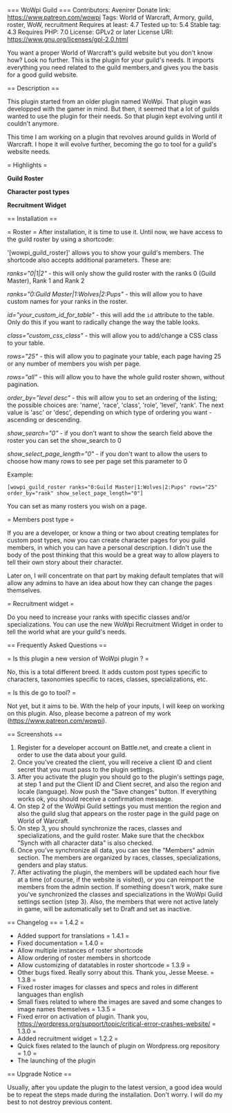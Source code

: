=== WoWpi Guild ===
Contributors: Avenirer
Donate link: https://www.patreon.com/wowpi
Tags: World of Warcraft, Armory, guild, roster, WoW, recruitment
Requires at least: 4.7
Tested up to: 5.4
Stable tag: 4.3
Requires PHP: 7.0
License: GPLv2 or later
License URI: https://www.gnu.org/licenses/gpl-2.0.html

You want a proper World of Warcraft's guild website but you don't know how? Look no further. This is the plugin for your guild's needs. It imports everything you need related to the guild members,and gives you the basis for a good guild website.

== Description ==

This plugin started from an older plugin named WoWpi. That plugin was developped with the gamer in mind. But then, it seemed that a lot of guilds wanted to use the plugin for their needs. So that plugin kept evolving until it couldn't anymore.

This time I am working on a plugin that revolves around guilds in World of Warcraft. I hope it will evolve further, becoming the go to tool for a guild's website needs.

= Highlights =

**Guild Roster**

**Character post types**

**Recruitment Widget**


== Installation ==

= Roster =
After installation, it is time to use it. Until now, we have access to the guild roster by using a shortcode:

'[wowpi_guild_roster]' allows you to show your guild's members. The shortcode also accepts additional parameters. These are:

*ranks="0|1|2"* - this will only show the guild roster with the ranks 0 (Guild Master), Rank 1 and Rank 2

*ranks="0:Guild Master|1:Wolves|2:Pups"* - this will allow you to have custom names for your ranks in the roster.

*id="your_custom_id_for_table"* - this will add the `id` attribute to the table. Only do this if you want to radically change the way the table looks.

*class="custom_css_class"* - this will allow you to add/change a CSS class to your table.

*rows="25"* - this will allow you to paginate your table, each page having 25 or any number of members you wish per page.
 
*rows="all"* - this will allow you to have the whole guild roster shown, without pagination.

*order_by="level desc"* - this will allow you to set an ordering of the listing; the possible choices are: 'name', 'race', 'class', 'role', 'level', 'rank'. The next value is 'asc' or 'desc', depending on which type of ordering you want - ascending or descending.

*show_search="0"* - if you don't want to show the search field above the roster you can set the show_search to 0

*show_select_page_length="0"* - if you don't want to allow the users to choose how many rows to see per page set this parameter to 0

Example:

`[wowpi_guild_roster ranks="0:Guild Master|1:Wolves|2:Pups" rows="25" order_by="rank" show_select_page_length="0"]`

You can set as many rosters you wish on a page.
 
= Members post type =

If you are a developer, or know a thing or two about creating templates for custom post types, now you can create character pages for you guild members, in which you can have a personal description. I didn't use the body of the post thinking that this would be a great way to allow players to tell their own story about their character.

Later on, I will concentrate on that part by making default templates that will allow any admins to have an idea about how they can change the pages themselves.

= Recruitment widget =

Do you need to increase your ranks with specific classes and/or specializations. You can use the new WoWpi Recruitment Widget in order to tell the world what are your guild's needs.

== Frequently Asked Questions ==

= Is this plugin a new version of WoWpi plugin ? =

No, this is a total different breed. It adds custom post types specific to characters, taxonomies specific to races, classes, specializations, etc.

= Is this de go to tool? =

Not yet, but it aims to be. With the help of your inputs, I will keep on working on this plugin. Also, please become a patreon of my work (https://www.patreon.com/wowpi). 

== Screenshots ==

1. Register for a developer account on Battle.net, and create a client in order to use the data about your guild.
2. Once you've created the client, you will receive a client ID and client secret that you must pass to the plugin settings.
3. After you activate the plugin you should go to the plugin's settings page, at step 1 and put the Client ID and Client secret, and also the region and locale (language). Now push the "Save changes" button. If everything works ok, you should receive a confirmation message.
4. On step 2 of the WoWpi Guild settings you must mention the region and also the guild slug that appears on the roster page in the guild page on World of Warcraft.
5. On step 3, you should synchronize the races, classes and specializations, and the guild roster. Make sure that the checkbox "Synch with all character data" is also checked.
6. Once you've synchronize all data, you can see the "Members" admin section. The members are organized by races, classes, specializations, genders and play status.
7. After activating the plugin, the members will be updated each hour five at a time (of course, if the website is visited), or you can reimport the members from the admin section. If something doesn't work, make sure you've synchronized the classes and specializations in the WoWpi Guild settings section (step 3). Also, the members that were not active lately in game, will be automatically set to Draft and set as inactive.

== Changelog ==
= 1.4.2 =
* Added support for translations
= 1.4.1 =
* Fixed documentation
= 1.4.0 =
* Allow multiple instances of roster shortcode
* Allow ordering of roster members in shortcode
* Allow customizing of datatables in roster shortcode
= 1.3.9 =
* Other bugs fixed. Really sorry about this. Thank you, Jesse Meese.
= 1.3.8 =
* Fixed roster images for classes and specs and roles in different languages than english
* Small fixes related to where the images are saved and some changes to image names themselves
= 1.3.5 =
* Fixed error on activation of plugin. Thank you, https://wordpress.org/support/topic/critical-error-crashes-website/
= 1.3.0 =
* Added recruitment widget
= 1.2.2 =
* Quick fixes related to the launch of plugin on Wordpress.org repository
= 1.0 =
* The launching of the plugin

== Upgrade Notice ==

Usually, after you update the plugin to the latest version, a good idea would be to repeat the steps made during the installation. Don't worry. I will do my best to not destroy previous content.
